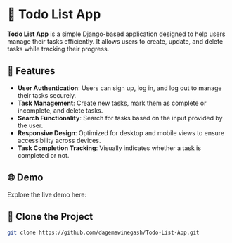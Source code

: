 # 📝 **Todo List App**

**Todo List App** is a simple Django-based application designed to help users manage their tasks efficiently. It allows users to create, update, and delete tasks while tracking their progress.

## 🌟 Features

- **User Authentication**: Users can sign up, log in, and log out to manage their tasks securely.
- **Task Management**: Create new tasks, mark them as complete or incomplete, and delete tasks.
- **Search Functionality**: Search for tasks based on the input provided by the user.
- **Responsive Design**: Optimized for desktop and mobile views to ensure accessibility across devices.
- **Task Completion Tracking**: Visually indicates whether a task is completed or not.

## 🌐 Demo

Explore the live demo here: 

## 🚀 Clone the Project

   ```bash
   git clone https://github.com/dagemawinegash/Todo-List-App.git

